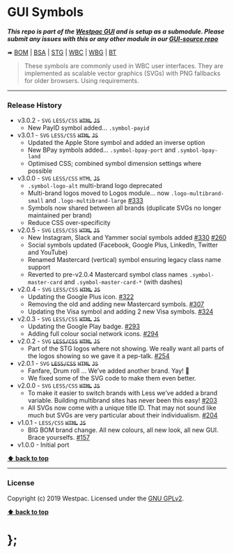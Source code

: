 GUI Symbols
===========

***This repo is part of the [Westpac GUI](http://gel.westpacgroup.com.au/GUI/) and is setup as a submodule. Please submit any issues with this or any other module in our [GUI-source repo](https://github.com/WestpacCXTeam/GUI-source/issues)***

➠
[BOM](http://westpaccxteam.github.io/GUI-symbols/tests/BOM/) |
[BSA](http://westpaccxteam.github.io/GUI-symbols/tests/BSA/) |
[STG](http://westpaccxteam.github.io/GUI-symbols/tests/STG/) |
[WBC](http://westpaccxteam.github.io/GUI-symbols/tests/WBC/) |
[WBG](http://westpaccxteam.github.io/GUI-symbols/tests/WBG/) |
[BT](http://westpaccxteam.github.io/GUI-symbols/tests/BT/)

> These symbols are commonly used in WBC user interfaces. They are implemented as scalable vector graphics (SVGs) with PNG fallbacks for older browsers. Using requirements.

----------------------------------------------------------------------------------------------------------------------------------------------------------------


### Release History

* v3.0.2 - `SVG` `LESS/CSS` ~~`HTML`~~ ~~`JS`~~
	* New PayID symbol added... `.symbol-payid`
* v3.0.1 - `SVG` `LESS/CSS` ~~`HTML`~~ ~~`JS`~~
	* Updated the Apple Store symbol and added an inverse option
	* New BPay symbols added... `.symbol-bpay-port` and `.symbol-bpay-land`
	* Optimised CSS; combined symbol dimension settings where possible
* v3.0.0 - `SVG` `LESS/CSS` `HTML` ~~`JS`~~
	* `.symbol-logo-alt` multi-brand logo deprecated
	* Multi-brand logos moved to Logos module... now `.logo-multibrand-small` and `.logo-multibrand-large`
		[#333](https://github.com/WestpacCXTeam/GUI-source/issues/333)
	* Symbols now shared between all brands (duplicate SVGs no longer maintained per brand)
	* Reduce CSS over-specificity
* v2.0.5 - `SVG` `LESS/CSS` ~~`HTML`~~ ~~`JS`~~
	* New Instagram, Slack and Yammer social symbols added
		[#330](https://github.com/WestpacCXTeam/GUI-source/issues/330)
		[#260](https://github.com/WestpacCXTeam/GUI-source/issues/260)
	* Social symbols updated (Facebook, Google Plus, LinkedIn, Twitter and YouTube)
	* Renamed Mastercard (vertical) symbol ensuring legacy class name support
	* Reverted to pre-v2.0.4 Mastercard symbol class names `.symbol-master-card` and `.symbol-master-card-*` (with dashes)
* v2.0.4 - `SVG` `LESS/CSS` ~~`HTML`~~ ~~`JS`~~
	* Updating the Google Plus icon.
		[#322](https://github.com/WestpacCXTeam/GUI-source/issues/322)
	* Removing the old and adding new Mastercard symbols.
		[#307](https://github.com/WestpacCXTeam/GUI-source/issues/307)
	* Updating the Visa symbol and adding 2 new Visa symbols.
		[#324](https://github.com/WestpacCXTeam/GUI-source/issues/324)
* v2.0.3 - `SVG` `LESS/CSS` ~~`HTML`~~ ~~`JS`~~
	* Updating the Google Play badge.
		[#293](https://github.com/WestpacCXTeam/GUI-source/issues/293)
	* Adding full colour social network icons.
		[#294](https://github.com/WestpacCXTeam/GUI-source/issues/294)
* v2.0.2 - `SVG` ~~`LESS/CSS`~~ ~~`HTML`~~ ~~`JS`~~
	* Part of the STG logos where not showing. We really want all parts of the logos showing so we gave it a pep-talk.
		[#254](https://github.com/WestpacCXTeam/GUI-source/issues/254)
* v2.0.1 - `SVG` ~~`LESS/CSS`~~ ~~`HTML`~~ ~~`JS`~~
	* Fanfare, Drum roll … We’ve added another brand. Yay! :clap:
	* We fixed some of the SVG code to make them even better.
* v2.0.0 - `SVG` `LESS/CSS` ~~`HTML`~~ ~~`JS`~~
	* To make it easier to switch brands with Less we’ve added a brand variable. Building multibrand sites has never been this easy!
		[#203](https://github.com/WestpacCXTeam/GUI-source/issues/203)
	* All SVGs now come with a unique title ID. That may not sound like much but SVGs are very particular about their individualism.
		[#204](https://github.com/WestpacCXTeam/GUI-source/issues/204)
* v1.0.1 - `LESS/CSS` ~~`HTML`~~ ~~`JS`~~
	* BIG BOM brand change. All new colours, all new look, all new GUI. Brace yourselfs.
		[#157](https://github.com/WestpacCXTeam/GUI-source/issues/157)
* v1.0.0 - Initial port

**[⬆ back to top](#content)**


----------------------------------------------------------------------------------------------------------------------------------------------------------------


### License

Copyright (c) 2019 Westpac. Licensed under the [GNU GPLv2](https://raw.githubusercontent.com/WestpacCXTeam/GUI-symbols/master/LICENSE).

**[⬆ back to top](#content)**

# };
